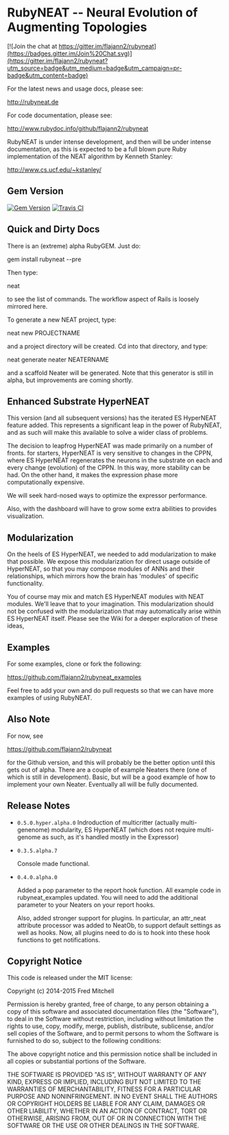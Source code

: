 # RubyNEAT -- Neural Evolution of Augmenting Topologies

[![Join the chat at https://gitter.im/flajann2/rubyneat](https://badges.gitter.im/Join%20Chat.svg)](https://gitter.im/flajann2/rubyneat?utm_source=badge&utm_medium=badge&utm_campaign=pr-badge&utm_content=badge)

For the latest news and usage docs, please see:

http://rubyneat.de

For code documentation, please see:

http://www.rubydoc.info/github/flajann2/rubyneat

RubyNEAT is under intense development, and then will be under intense documentation, as this is
expected to be a full blown pure Ruby implementation of the NEAT algorithm by Kenneth Stanley:

http://www.cs.ucf.edu/~kstanley/


## Gem Version
[![Gem Version](https://badge.fury.io/rb/rubyneat.png)](https://badge.fury.io/rb/rubyneat)
[![Travis CI](https://travis-ci.org/flajann2/rubyneat.svg?branch=hyper)](https://travis-ci.org/flajann2/rubyneat)

## Quick and Dirty Docs

There is an (extreme) alpha RubyGEM. Just do:

 gem install rubyneat --pre

Then type:

  neat

to see the list of commands. The workflow aspect of Rails is loosely mirrored here.

To generate a new NEAT project, type:

  neat new PROJECTNAME

and a project directory will be created. Cd into that directory, and type:

  neat generate neater NEATERNAME

and a scaffold Neater will be generated. Note that this generator is still
in alpha, but improvements are coming shortly.

## Enhanced Substrate HyperNEAT

This version (and all subsequent versions) has the iterated ES HyperNEAT feature
added. This represents a significant leap in the power of RubyNEAT, and
as such will make this available to solve a wider class of problems.

The decision to leapfrog HyperNEAT was made primarily on a number of fronts.
for starters, HyperNEAT is very sensitive to changes in the CPPN, where
ES HyperNEAT regenerates the neurons in the substrate on each and every
change (evolution) of the CPPN. In this way, more stability can be had. On
the other hand, it makes the expression phase more computationally expensive.

We will seek hard-nosed ways to optimize the expressor performance.

Also, with the dashboard will have to grow some extra abilities to provides
visualization.

## Modularization

On the heels of ES HyperNEAT, we needed to add modularization to make that
possible. We expose this modularization for direct usage outside of HyperNEAT,
so that you may compose modules of ANNs and their relationships, which mirrors
how the brain has 'modules' of specific functionality.

You of course may mix and match ES HyperNEAT modules with NEAT modules. We'll
leave that to your imagination. This modularization should not be confused with
the modularization that may automatically arise within ES HyperNEAT itself.
Please see the Wiki for a deeper exploration of these ideas,

## Examples

For some examples, clone or fork the following:

<https://github.com/flajann2/rubyneat_examples>

Feel free to add your own and do pull requests so that
we can have more examples of using RubyNEAT.

## Also Note

For now, see

<https://github.com/flajann2/rubyneat>

for the Github version, and this will probably be the better option until this
gets out of alpha. There are a couple of example Neaters there (one of which is
still in development). Basic, but will be a good example of how to implement your own
Neater. Eventually all will be fully documented.

## Release Notes
* `0.5.0.hyper.alpha.0`
    Indroduction of multicritter (actually multi-genenome) modularity, 
    ES HyperNEAT (which does not require multi-genome as such, as
    it's handled mostly in the Expressor)
    
* `0.3.5.alpha.7`

    Console made functional.

* `0.4.0.alpha.0`

    Added a pop parameter to the report hook function. All example
    code in rubyneat_examples updated. You will need to add the additional
    parameter to your Neaters on your report hooks.
    
    Also, added stronger support for plugins. In particular, an attr_neat
    attribute processor was added to NeatOb, to support default settings
    as well as hooks. Now, all plugins need to do is to hook into these
    hook functions to get notifications.

## Copyright Notice

This code is released under the MIT license:

Copyright (c) 2014-2015 Fred Mitchell

Permission is hereby granted, free of charge, to any person obtaining a copy
of this software and associated documentation files (the "Software"), to deal
in the Software without restriction, including without limitation the rights
to use, copy, modify, merge, publish, distribute, sublicense, and/or sell
copies of the Software, and to permit persons to whom the Software is
furnished to do so, subject to the following conditions:

The above copyright notice and this permission notice shall be included in
all copies or substantial portions of the Software.

THE SOFTWARE IS PROVIDED "AS IS", WITHOUT WARRANTY OF ANY KIND, EXPRESS OR
IMPLIED, INCLUDING BUT NOT LIMITED TO THE WARRANTIES OF MERCHANTABILITY,
FITNESS FOR A PARTICULAR PURPOSE AND NONINFRINGEMENT. IN NO EVENT SHALL THE
AUTHORS OR COPYRIGHT HOLDERS BE LIABLE FOR ANY CLAIM, DAMAGES OR OTHER
LIABILITY, WHETHER IN AN ACTION OF CONTRACT, TORT OR OTHERWISE, ARISING FROM,
OUT OF OR IN CONNECTION WITH THE SOFTWARE OR THE USE OR OTHER DEALINGS IN
THE SOFTWARE.


